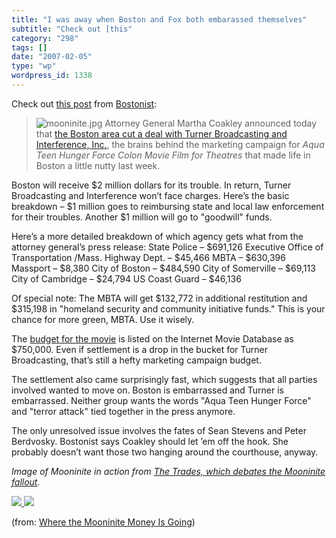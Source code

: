```yaml
---
title: "I was away when Boston and Fox both embarassed themselves"
subtitle: "Check out [this"
category: "298"
tags: []
date: "2007-02-05"
type: "wp"
wordpress_id: 1338
---
```

Check out [this 
 post](http://feeds.feedburner.com/~r/Bostonist/~3/86877983/where_the_mooninite_money_is_going.php) from [Bostonist](http://www.bostonist.com/):

> ![mooninite.jpg](https://i0.wp.com/www.bostonist.com/attachments/boston_caroline/mooninite.jpg?resize=170%2C236)
 Attorney General Martha Coakley announced today that [the 
 Boston area cut a deal with Turner Broadcasting and Interference, Inc.](http://wbztv.com/local/local_story_036074235.html), 
 the brains behind the marketing campaign for *Aqua Teen Hunger Force 
 Colon Movie Film for Theatres* that made life in Boston a little 
 nutty last week.

 Boston will receive $2 million dollars for its trouble. In return, 
 Turner Broadcasting and Interference won’t face charges. Here’s the 
 basic breakdown – $1 million goes to reimbursing state and local law 
 enforcement for their troubles. Another $1 million will go to 
 "goodwill" funds. 

 Here’s a more detailed breakdown of which agency gets what from the 
 attorney general’s press release:
State Police – $691,126
Executive 
 Office of Transportation /Mass. Highway Dept. – $45,466
MBTA – 
 $630,396
Massport – $8,380
City of Boston – $484,590
City of 
 Somerville – $69,113
City of Cambridge – $24,794
US Coast Guard 
 – $46,136 

 Of special note: The MBTA will get $132,772 in additional restitution 
 and $315,198 in "homeland security and community initiative funds." 
 This is your chance for more green, MBTA. Use it wisely. 

 The [budget for 
 the movie](http://www.imdb.com/title/tt0455326/business) is listed on the Internet Movie Database as $750,000. 
 Even if settlement is a drop in the bucket for Turner Broadcasting, 
 that’s still a hefty marketing campaign budget. 

 The settlement also came surprisingly fast, which suggests that all 
 parties involved wanted to move on. Boston is embarrassed and Turner 
 is embarrassed. Neither group wants the words "Aqua Teen Hunger Force" 
 and "terror attack" tied together in the press anymore. 

 The only unresolved issue involves the fates of Sean Stevens and Peter 
 Berdvosky. Bostonist says Coakley should let ’em off the hook. She 
 probably doesn’t want those two hanging around the courthouse, anyway. 

 *Image of Mooninite in action from [The 
 Trades, which debates the Mooninite fallout](http://www.the-trades.com/article.php?id=5185).* 

 [![](http://feeds.feedburner.com/~a/Bostonist?i=AcXLAw)
 ](http://feeds.feedburner.com/~a/Bostonist?a=AcXLAw)![](http://feeds.feedburner.com/~r/Bostonist/~4/86877983)

 (from: [Where 
 the Mooninite Money Is Going](http://feeds.feedburner.com/~r/Bostonist/~3/86877983/where_the_mooninite_money_is_going.php))